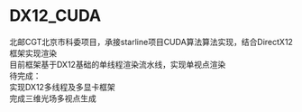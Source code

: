 # DX12_CUDA
北邮CGT北京市科委项目，承接starline项目CUDA算法算法实现，结合DirectX12框架实现渲染  
目前框架基于DX12基础的单线程渲染流水线，实现单视点渲染  
待完成：  
实现DX12多线程及多显卡框架  
完成三维光场多视点生成

